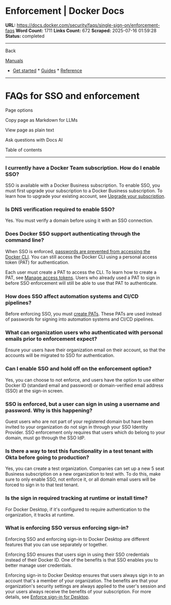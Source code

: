 # Enforcement | Docker Docs

**URL:** https://docs.docker.com/security/faqs/single-sign-on/enforcement-faqs
**Word Count:** 1711
**Links Count:** 672
**Scraped:** 2025-07-16 01:59:28
**Status:** completed

---

Back

[Manuals](https://docs.docker.com/manuals/)

  * [Get started](https://docs.docker.com/get-started/)   * [Guides](https://docs.docker.com/guides/)   * [Reference](https://docs.docker.com/reference/)

* * *

# FAQs for SSO and enforcement

Page options

Copy page as Markdown for LLMs

View page as plain text

Ask questions with Docs AI

Table of contents

* * *

### I currently have a Docker Team subscription. How do I enable SSO?

SSO is available with a Docker Business subscription. To enable SSO, you must first upgrade your subscription to a Docker Business subscription. To learn how to upgrade your existing account, see [Upgrade your subscription](https://docs.docker.com/subscription/change/).

### Is DNS verification required to enable SSO?

Yes. You must verify a domain before using it with an SSO connection.

### Does Docker SSO support authenticating through the command line?

When SSO is enforced, [passwords are prevented from accessing the Docker CLI](https://docs.docker.com/security/security-announcements/#deprecation-of-password-logins-on-cli-when-sso-enforced). You can still access the Docker CLI using a personal access token \(PAT\) for authentication.

Each user must create a PAT to access the CLI. To learn how to create a PAT, see [Manage access tokens](https://docs.docker.com/security/for-developers/access-tokens/). Users who already used a PAT to sign in before SSO enforcement will still be able to use that PAT to authenticate.

### How does SSO affect automation systems and CI/CD pipelines?

Before enforcing SSO, you must [create PATs](https://docs.docker.com/security/for-developers/access-tokens/). These PATs are used instead of passwords for signing into automation systems and CI/CD pipelines.

### What can organization users who authenticated with personal emails prior to enforcement expect?

Ensure your users have their organization email on their account, so that the accounts will be migrated to SSO for authentication.

### Can I enable SSO and hold off on the enforcement option?

Yes, you can choose to not enforce, and users have the option to use either Docker ID \(standard email and password\) or domain-verified email address \(SSO\) at the sign-in screen.

### SSO is enforced, but a user can sign in using a username and password. Why is this happening?

Guest users who are not part of your registered domain but have been invited to your organization do not sign in through your SSO Identity Provider. SSO enforcement only requires that users which do belong to your domain, must go through the SSO IdP.

### Is there a way to test this functionality in a test tenant with Okta before going to production?

Yes, you can create a test organization. Companies can set up a new 5 seat Business subscription on a new organization to test with. To do this, make sure to only enable SSO, not enforce it, or all domain email users will be forced to sign in to that test tenant.

### Is the sign in required tracking at runtime or install time?

For Docker Desktop, if it's configured to require authentication to the organization, it tracks at runtime.

### What is enforcing SSO versus enforcing sign-in?

Enforcing SSO and enforcing sign-in to Docker Desktop are different features that you can use separately or together.

Enforcing SSO ensures that users sign in using their SSO credentials instead of their Docker ID. One of the benefits is that SSO enables you to better manage user credentials.

Enforcing sign-in to Docker Desktop ensures that users always sign in to an account that's a member of your organization. The benefits are that your organization's security settings are always applied to the user's session and your users always receive the benefits of your subscription. For more details, see [Enforce sign-in for Desktop](https://docs.docker.com/enterprise/security/enforce-sign-in/#enforcing-sign-in-versus-enforcing-single-sign-on-sso).